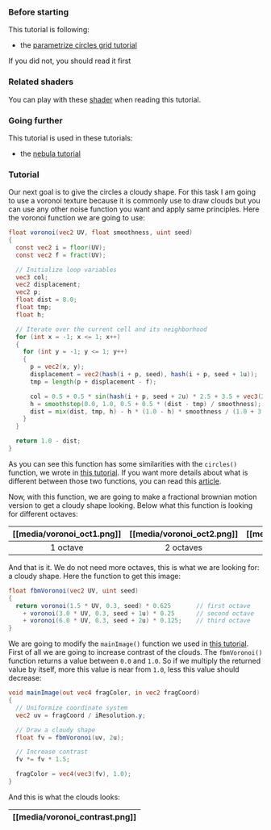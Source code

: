 ### Before starting

This tutorial is following:
- the [parametrize circles grid tutorial](Parametrize-circles-grid)

If you did not, you should read it first

### Related shaders

You can play with these [shader]() when reading this tutorial.

### Going further

This tutorial is used in these tutorials:
- the [nebula tutorial](Nebula)

### Tutorial

Our next goal is to give the circles a cloudy shape. For this task I am going
to use a voronoi texture because it is commonly use to draw clouds but you can
use any other noise function you want and apply same principles. Here the
voronoi function we are going to use:

```glsl
float voronoi(vec2 UV, float smoothness, uint seed)
{
  const vec2 i = floor(UV);
  const vec2 f = fract(UV);

  // Initialize loop variables
  vec3 col;
  vec2 displacement;
  vec2 p;
  float dist = 8.0;
  float tmp;
  float h;

  // Iterate over the current cell and its neighborhood
  for (int x = -1; x <= 1; x++)
  {
    for (int y = -1; y <= 1; y++)
    {
      p = vec2(x, y);
      displacement = vec2(hash(i + p, seed), hash(i + p, seed + 1u));
      tmp = length(p + displacement - f);

      col = 0.5 + 0.5 * sin(hash(i + p, seed + 2u) * 2.5 + 3.5 + vec3(2.0));
      h = smoothstep(0.0, 1.0, 0.5 + 0.5 * (dist - tmp) / smoothness);
      dist = mix(dist, tmp, h) - h * (1.0 - h) * smoothness / (1.0 + 3.0 * smoothness);
    }
  }

  return 1.0 - dist;
}
```

As you can see this function has some similarities with the `circles()`
function, we wrote in [this tutorial](Parametrize-circles-grid). If you want
more details about what is different between those two functions, you can read
this
[article](https://iquilezles.org/www/articles/smoothvoronoi/smoothvoronoi.htm).

Now, with this function, we are going to make a fractional brownian motion
version to get a cloudy shape looking. Below what this function is looking for
different octaves:

|[[media/voronoi_oct1.png]]|[[media/voronoi_oct2.png]]|[[media/voronoi_oct3.png]]|
|:--:|:--:|:--:|
|1 octave|2 octaves|3 octaves|

And that is it. We do not need more octaves, this is what we are looking for:
a cloudy shape. Here the function to get this image:

```glsl
float fbmVoronoi(vec2 UV, uint seed)
{
  return voronoi(1.5 * UV, 0.3, seed) * 0.625       // first octave
    + voronoi(3.0 * UV, 0.3, seed + 1u) * 0.25      // second octave
    + voronoi(6.0 * UV, 0.3, seed + 2u) * 0.125;    // third octave
}
```

We are going to modify the `mainImage()` function we used in
[this tutorial](Parametrize-circles-grid). First of all we are going to
increase contrast of the clouds. The `fbmVoronoi()` function returns a value
between `0.0` and `1.0`. So if we multiply the returned value by itself, more
this value is near from `1.0`, less this value should decrease:

```glsl
void mainImage(out vec4 fragColor, in vec2 fragCoord)
{
  // Uniformize coordinate system
  vec2 uv = fragCoord / iResolution.y;

  // Draw a cloudy shape
  float fv = fbmVoronoi(uv, 2u);

  // Increase contrast
  fv *= fv * 1.5;

  fragColor = vec4(vec3(fv), 1.0);
}
```

And this is what the clouds looks:

|[[media/voronoi_contrast.png]]|
|:--:|
